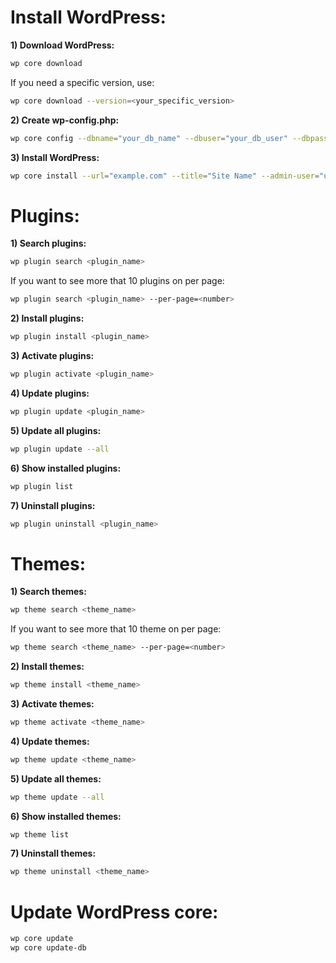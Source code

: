 Install WordPress:
==================
**1) Download WordPress:**

```bash
wp core download
```

If you need a specific version, use:
```bash
wp core download --version=<your_specific_version>
```

**2) Create wp-config.php:**
```bash
wp core config --dbname="your_db_name" --dbuser="your_db_user" --dbpass="your_db_pass" --dbhost="your_db_host" --dbprefix="your_db_prefix"
```

**3) Install WordPress:**
```bash
wp core install --url="example.com" --title="Site Name" --admin-user="username" --admin-password="password" --admin-email="email@example.com"
```

Plugins:
========
**1) Search plugins:**
```bash
wp plugin search <plugin_name>
```

If you want to see more that 10 plugins on per page:
```bash
wp plugin search <plugin_name> --per-page=<number>
```

**2) Install plugins:**
```bash
wp plugin install <plugin_name>
```

**3) Activate plugins:**
```bash
wp plugin activate <plugin_name>
```

**4) Update plugins:**
```bash
wp plugin update <plugin_name>
```

**5) Update all plugins:**
```bash
wp plugin update --all
```
**6) Show installed plugins:**
```bash
wp plugin list
```
**7) Uninstall plugins:**
```bash
wp plugin uninstall <plugin_name>
```

Themes:
========
**1) Search themes:**
```bash
wp theme search <theme_name>
```

If you want to see more that 10 theme on per page:
```bash
wp theme search <theme_name> --per-page=<number>
```

**2) Install themes:**
```bash
wp theme install <theme_name>
```

**3) Activate themes:**
```bash
wp theme activate <theme_name>
```

**4) Update themes:**
```bash
wp theme update <theme_name>
```

**5) Update all themes:**
```bash
wp theme update --all
```
**6) Show installed themes:**
```bash
wp theme list
```
**7) Uninstall themes:**
```bash
wp theme uninstall <theme_name>
```

Update WordPress core:
======================
```bash
wp core update
wp core update-db
```
